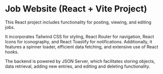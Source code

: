 # Job Website  (React + Vite Project)

This React project includes functionality for posting, viewing, and editing jobs. 

It incorporates Tailwind CSS for styling, React Router for navigation, React Icons for iconography, and React Toastify for notifications. Additionally, it features a spinner loader, efficient data fetching, and extensive use of React hooks.

The backend is powered by JSON Server, which facilitates storing objects, data retrieval, adding new entries, and editing and deleting functionality.
